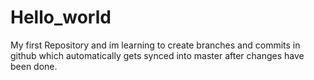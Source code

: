 # Hello_world
My first Repository and im learning to create branches and commits in github which automatically gets synced into master after changes have been done. 
